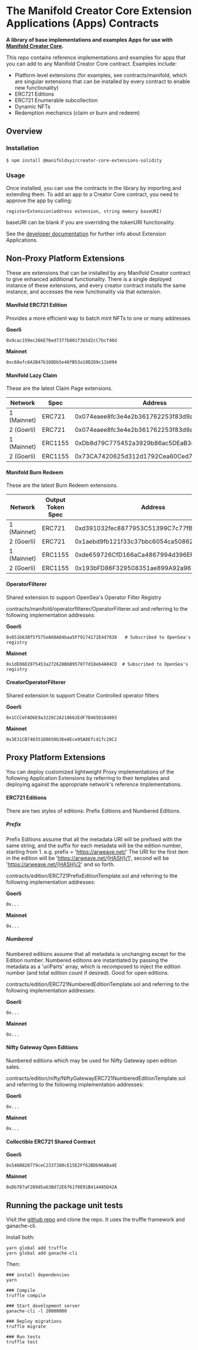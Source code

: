 # The Manifold Creator Core Extension Applications (Apps) Contracts

**A library of base implementations and examples Apps for use with [Manifold Creator Core](https://github.com/manifoldxyz/creator-core-solidity).**

This repo contains reference implementations and examples for apps that you can add to any Manifold Creator Core contract.  Examples include:
 * Platform level extensions (for examples, see contracts/manifold, which are singular extensions that can be installed by every contract to enable new functionality)
 * ERC721 Editions
 * ERC721 Enumerable subcollection
 * Dynamic NFTs
 * Redemption mechanics (claim or burn and redeem)

## Overview

### Installation

```console
$ npm install @manifoldxyz/creator-core-extensions-solidity
```

### Usage

Once installed, you can use the contracts in the library by importing and extending them.  To add an app to a Creator Core contract, you need to approve the app by calling:

```
registerExtension(address extension, string memory baseURI)
```

baseURI can be blank if you are overriding the tokenURI functionality.

See the [developer documentation](https://docs.manifold.xyz/v/manifold-for-developers/manifold-creator-architecture/contracts/extensions) for further info about Extension Applications.

## Non-Proxy Platform Extensions
These are extensions that can be installed by any Manifold Creator contract to give enhanced additional functionality.  There is a single deployed instance of these extensions, and every creator contract installs the same instance, and accesses the new functionality via that extension.

#### Manifold ERC721 Edition
Provides a more efficient way to batch mint NFTs to one or many addresses

**Goerli**
```
0x9cac159ec266E76ed7377b801f3b5d2cC7bcf40d
```

**Mainnet**
```
0xc68afc6A3B47b108Db5e48fB53a10D2D9c11b094
```

#### Manifold Lazy Claim
These are the latest Claim Page extensions.

| Network     | Spec        | Address                                    |
| ----------- | ----------- | ------------------------------------------ |
| 1 (Mainnet) | ERC721      | 0x074eaee8fc3e4e2b361762253f83d9a94aec6fd4 |
| 2 (Goerli)  | ERC721      | 0x074eaee8fc3e4e2b361762253f83d9a94aec6fd4 |
| 1 (Mainnet) | ERC1155     | 0xDb8d79C775452a3929b86ac5DEaB3e9d38e1c006 |
| 2 (Goerli)  | ERC1155     | 0x73CA7420625d312d1792Cea60Ced7B35D009322c |


#### Manifold Burn Redeem
These are the latest Burn Redeem extensions.

| Network     | Output Token Spec        | Address                                    |
| ----------- | ------------------------ | ------------------------------------------ |
| 1 (Mainnet) | ERC721                   | 0xd391032fec8877953C51399C7c77fBcc93eE3E2A |
| 2 (Goerli)  | ERC721                   | 0x1aebd9fb121f33c37bbc6054ca50862249a39f66 |
| 1 (Mainnet) | ERC1155                  | 0xde659726CfD166aCa4867994d396EFeF386EAD68 |
| 2 (Goerli)  | ERC1155                  | 0x193bFD86F329508351ae899A92a963d5bfC77190 |


#### OperatorFilterer
Shared extension to support OpenSea's Operator Filter Registry

contracts/manifold/operatorfilterer/OperatorFilterer.sol and referring to the following implementation addresses:

**Goerli**
```
0x851b63Bf5f575eA68A84baa5Ff9174172E4d7838   # Subscribed to OpenSea's registry
```

**Mainnet**
```
0x1dE06D2875453a272628BbB957077d18eb4A84CD  # Subscribed to OpenSea's registry
```

#### CreatorOperatorFilterer
Shared extension to support Creator Controlled operator filters

**Goerli**
```
0x1CCCeFAD6E9a3226C2A218662EdF7D465D184893
```

**Mainnet**
```
0x3E31CB740351D8650b36e8Ece95A8Efcd1fc28C2
```

## Proxy Platform Extensions
You can deploy customized lightweight Proxy implementations of the following Application Extensions by referring to their templates and deploying against the appropriate network's reference Implementations.

#### ERC721 Editions
There are two styles of editions: Prefix Editions and Numbered Editions.

##### Prefix
Prefix Editions assume that all the metadata URI will be prefixed with the same string, and the suffix for each metadata will be the edition number, starting from 1.
e.g.
  prefix = 'https://arweave.net/<HASH>'
  The URI for the first item in the edition will be 'https://arweave.net/{HASH}/1', second will be 'https://arweave.net/{HASH}/2' and so forth.

contracts/edition/ERC721PrefixEditionTemplate.sol and referring to the following implementation addresses:

**Goerli**
```
0x...
```

**Mainnet**
```
0x...
```

##### Numbered
Numbered editions assume that all metadata is unchanging except for the Edition number.  Numbered editions are instantiated by passing the metadata as a 'uriParts' array, which is recomposed to inject the edition number (and total edition count if desired).  Good for open editions.

contracts/edition/ERC721NumberedEditionTemplate.sol and referring to the following implementation addresses:

**Goerli**
```
0x...
```

**Mainnet**
```
0x...
```


#### Nifty Gateway Open Editions
Numbered editions which may be used for Nifty Gateway open edition sales.

contracts/edition/nifty/NiftyGatewayERC721NumberedEditionTemplate.sol and referring to the following implementation addresses:

**Goerli**
```
0x...
```

**Mainnet**
```
0x...
```

#### Collectible ERC721 Shared Contract

**Goerli**
```
0x546B820779ceC2337380cE15E2Ff62BDb96ABa4E
```

**Mainnet**
```
0xDb707aF289d5a63Bd72E6761f0E91B414485D42A
```


## Running the package unit tests

Visit the [github repo](https://github.com/manifoldxyz/creator-core-extensions-solidity) and clone the repo.  It uses the truffle framework and ganache-cli.

Install both:
```
yarn global add truffle
yarn global add ganache-cli
```

Then:
```
### install dependencies
yarn

### Compile
truffle compile

### Start development server
ganache-cli -l 20000000

### Deploy migrations
truffle migrate

### Run tests
truffle test
```
